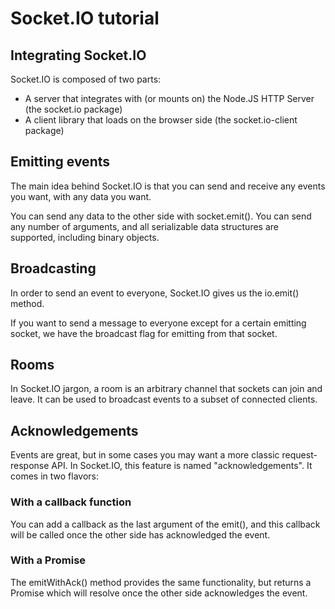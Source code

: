 # Socket.IO tutorial

## Integrating Socket.IO
Socket.IO is composed of two parts:
- A server that integrates with (or mounts on) the Node.JS HTTP Server (the socket.io package)
- A client library that loads on the browser side (the socket.io-client package)

## Emitting events
The main idea behind Socket.IO is that you can send and receive any events you want, with any data you want.

You can send any data to the other side with socket.emit(). You can send any number of arguments, and all serializable data structures are supported, including binary objects.

## Broadcasting
In order to send an event to everyone, Socket.IO gives us the io.emit() method.

If you want to send a message to everyone except for a certain emitting socket, we have the broadcast flag for emitting from that socket.

## Rooms
In Socket.IO jargon, a room is an arbitrary channel that sockets can join and leave. It can be used to broadcast events to a subset of connected clients.

## Acknowledgements
Events are great, but in some cases you may want a more classic request-response API. In Socket.IO, this feature is named "acknowledgements". It comes in two flavors:

### With a callback function
You can add a callback as the last argument of the emit(), and this callback will be called once the other side has acknowledged the event.

### With a Promise
The emitWithAck() method provides the same functionality, but returns a Promise which will resolve once the other side acknowledges the event.
